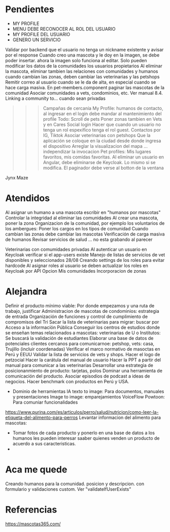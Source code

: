 # Pendientes
- MY PROFILE
- MENU DEBE RECONOCER AL ROL DEL USUARIO
- MY PROFILE DEL USUARIO
- GENERO UN SERVICIO

Validar por backend que el usuario no tenga un nickname existente y avisar por el response
Cuando creo una mascota y le doy en la imagen, se debe poder insertar. ahora la imagen solo funciona al editar.
Solo pueden modificar los datos de la comunidades los usuarios propietarios
Al eliminar la mascota, eliminar tambien las relaciones con comunidades y humanos
cuando cambian las zonas, deben cambiar las veterinarias y las petshops
Remitir correo al usuario cuando se le da de alta, en especial cuando se hace carga masiva.
En pet-members.component paginar las mascotas de la comunidad
Asociar comunidades a vets, condominios, etc. Ver manual 8.4. Linking a community to… cuando sean privadas
>>> Campañas de cercanía
My Profile: humanos de contacto, al ingresar en el login debe mandar al mantenimiento del profile 
Todo: Scroll de pets
Poner zonas tambien en Vets y en Cares 
Social login
Hacer que cuando un usuario no tenga un rol espexifico tenga el rol guest.
Contactos por IG, Tiktok
Asociar veterinarias con petshops
Que la aplicación se coloque en la ciudad desde donde ingresa el dispositivo
Arreglar la visualizacion del mapa ... independizar la invocacion
Pet profiles: Mis lugares favoritos, mis comidas favoritas. 
Al eliminar un usuario en Angular, debe eliminarse de Keycloak. Lo mismo si se modifica.
El paginador debe verse al botton de la ventana

Jynx Maze

# Atendidos
Al asignar un humano a una mascota escribir en "humanos por mascotas"
Controlar la integridad al eliminar las comunidades
Al crear una mascota, poner la zona
Organizacion de la comunidad, por ejemplo los voluntarios de los ambergues: Poner los cargos en los tipos de comunidad
Cuando cambian las zonas debe cambiar las mascotas
Verificación de carga masiva de humanos
Revisar servicios de salud ... no esta grabando al parecer

Veterinarias con comumidades privadas 
Al autenticar un usuario en Keycloak verificar si el app-users existe
Manejo de listas de servicios de vet disponibles y seleccionados 28/08
Creando settings de los roles para evitar hardcode
Al asignar roles al usuario se deben actualizar los roles en Keycloak por API 
Opcion Mis comunidades
Incorporacion de zonas 

# Alejandra
Definir el producto mínimo viable: Por donde empezamos y una ruta de trabajo, justificar
Administracion de mascotas de condominios: estrategia de entrada
Organización de funciones y control de cumplimiento de compromisos del Tri
Sacar la lista de veterinarias para migrar: buscar por Acceso a la informacíón Pública
Conseguir los centros de estudios donde se enseñan temas relacionados a mascotas: veterinarias de U o Institutos: Se buscará la validación de estudiantes
Elaborar una base de datos de potenciales clientes cercanos para comunicarnoe: petshop, vets: casa, Trujillo (incluir coordenadas)
Verificar el marco normativo de masoctas en Perú y EEUU
Validar la lista de servicios de vets y shops.
Hacer el logo de petzocial
Hacer la carátula del manual de usuario
Hacer la PPT a partir del manual para comunicar a las veterinarias
Desarrollar una estrategia de posicionanmiento de producto: tarjetas, polos
Dominar una herramienta de comunicación del producto.
Asociar episodios de podcast a ideas de negocios.
Hacer benchmark con productos en Perú y USA.

- Dominio de herramientas
    IA texto to image: Para documentos, manuales y presentaciones
    Image to image: emparejamientos
    VoiceFlow 
    Powtoon: Para comuniar funcionalidades

https://www.purina.com/es/articulos/perro/salud/nutricion/como-leer-la-etiqueta-del-alimento-para-perros
Levantar informacion del alimento para mascotas: 
- Tomar fotos de cada producto y ponerlo en una base de datos a los humanos  les pueden interesar saaber quienes venden un producto de acuerdo a sus caracteristicas.
- 

# Aca me quede
Creando humanos para la comunidad. posicion y descripcion. con formulario y validaciones custom. Ver "validateIfUserExists"

# Referencias
https://mascotas365.com/